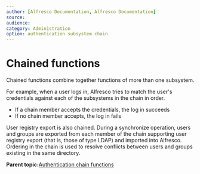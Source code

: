 ```yaml
---
author: [Alfresco Documentation, Alfresco Documentation]
source: 
audience: 
category: Administration
option: authentication subsystem chain
---
```


# Chained functions

Chained functions combine together functions of more than one subsystem.

For example, when a user logs in, Alfresco tries to match the user's credentials against each of the subsystems in the chain in order.

-   If a chain member accepts the credentials, the log in succeeds
-   If no chain member accepts, the log in fails

User registry export is also chained. During a synchronize operation, users and groups are exported from each member of the chain supporting user registry export \(that is, those of type LDAP\) and imported into Alfresco. Ordering in the chain is used to resolve conflicts between users and groups existing in the same directory.

**Parent topic:**[Authentication chain functions](../concepts/auth-chain-functions.md)

